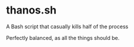 # thanos.sh
A Bash script that casually kills half of the process

Perfectly balanced, as all the things should be.
